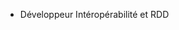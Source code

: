 - Développeur Intéropérabilité et RDD

<!---
missert-teranga/missert-teranga is a ✨ special ✨ repository because its `README.md` (this file) appears on your GitHub profile.
You can click the Preview link to take a look at your changes.
--->
